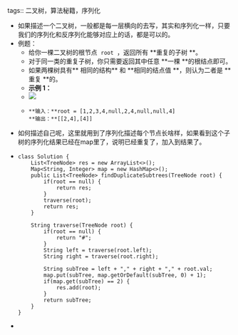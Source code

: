 tags:: 二叉树，算法秘籍，序列化

- 如果描述一个二叉树，一般都是每一层横向的去写，其实和序列化一样，只要我们的序列化和反序列化能够对应上的话，都是可以的。
- 例题：
	- 给你一棵二叉树的根节点  `root`  ，返回所有 **重复的子树 **。
	- 对于同一类的重复子树，你只需要返回其中任意 **一棵 **的根结点即可。
	- 如果两棵树具有** 相同的结构** 和 **相同的结点值 **，则认为二者是 **重复 **的。
	- **示例 1：**
	- ![](https://assets.leetcode.com/uploads/2020/08/16/e1.jpg)
	- ```
	  **输入：**root = [1,2,3,4,null,2,4,null,null,4]
	  **输出：**[[2,4],[4]]
	  ```
- 如何描述自己呢，这里就用到了序列化描述每个节点长啥样，如果看到这个子树的序列化结果已经在map里了，说明已经重复了，加入到结果了。
- ```
  class Solution {
      List<TreeNode> res = new ArrayList<>();
      Map<String, Integer> map = new HashMap<>();
      public List<TreeNode> findDuplicateSubtrees(TreeNode root) {
          if(root == null) {
              return res;
          }
          traverse(root);
          return res;
      }
  
      String traverse(TreeNode root) {
          if(root == null) {
              return "#";
          }
          String left = traverse(root.left);
          String right = traverse(root.right);
  
          String subTree = left + "," + right + "," + root.val;
          map.put(subTree, map.getOrDefault(subTree, 0) + 1);
          if(map.get(subTree) == 2) {
              res.add(root);
          }
          return subTree;
      }
  }
  ```
-